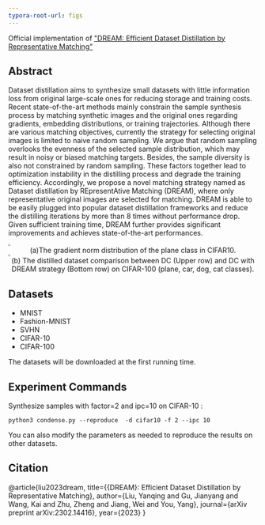 ```yaml
---
typora-root-url: figs
---
```


Official implementation of  ["DREAM: Efficient Dataset Distillation by Representative Matching"](https://arxiv.org/abs/2302.14416)

## Abstract

Dataset distillation aims to synthesize small datasets with little information loss from original large-scale ones for reducing storage and training costs. Recent state-of-the-art methods mainly constrain the sample synthesis process by matching synthetic images and the original ones regarding gradients, embedding distributions, or training trajectories. Although there are various matching objectives, currently the strategy for selecting original images is limited to naive random sampling.    We argue that random sampling overlooks the evenness of the selected sample distribution, which may result in noisy or biased matching targets.   Besides, the sample diversity is also not constrained by random sampling. These factors together lead to optimization instability in the distilling process and degrade the training efficiency. Accordingly, we propose a novel matching strategy named as Dataset distillation by REpresentAtive Matching (DREAM), where only representative original images are selected for matching. DREAM is able to be easily plugged into popular dataset distillation frameworks and reduce the distilling iterations by more than 8 times without performance drop. Given sufficient training time, DREAM further provides significant improvements and achieves state-of-the-art performances. 

<img src="D:\科研\2023ICCV\DREAM_GIT\DREAM\figs\hist_intro.png" style="zoom: 25%;" />

<center>(a)The gradient norm distribution of the plane class in CIFAR10.</center>

<img src="D:\科研\2023ICCV\DREAM_GIT\DREAM\figs\dc_comp.png" style="zoom: 25%;" />

<center>(b) The distilled dataset comparison between DC (Upper row) and DC with DREAM strategy (Bottom row) on CIFAR-100 (plane, car, dog, cat classes).</center>

## Datasets

- MNIST
- Fashion-MNIST
- SVHN
- CIFAR-10
- CIFAR-100

The datasets will be downloaded at the first running time.

## Experiment Commands

Synthesize samples with factor=2 and ipc=10 on CIFAR-10 : 

```
python3 condense.py --reproduce  -d cifar10 -f 2 --ipc 10
```

You can also modify the parameters as needed to reproduce the results on other datasets.

## Citation

@article{liu2023dream,
  title={{DREAM}: Efficient Dataset Distillation by Representative Matching},
  author={Liu, Yanqing and Gu, Jianyang and Wang, Kai and Zhu, Zheng and Jiang, Wei and You, Yang},
  journal={arXiv preprint arXiv:2302.14416},
  year={2023}
}
